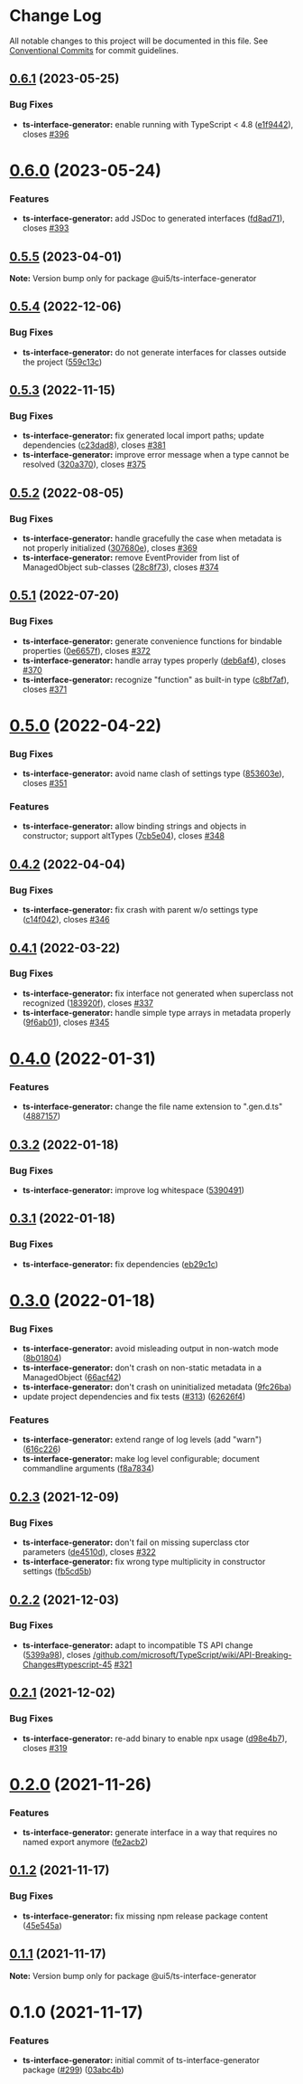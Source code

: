 # Change Log

All notable changes to this project will be documented in this file.
See [Conventional Commits](https://conventionalcommits.org) for commit guidelines.

## [0.6.1](https://github.com/SAP/ui5-typescript/compare/@ui5/ts-interface-generator@0.6.0...@ui5/ts-interface-generator@0.6.1) (2023-05-25)

### Bug Fixes

- **ts-interface-generator:** enable running with TypeScript < 4.8 ([e1f9442](https://github.com/SAP/ui5-typescript/commit/e1f9442b2b78f891f9cf6d3159f267179a17f899)), closes [#396](https://github.com/SAP/ui5-typescript/issues/396)

# [0.6.0](https://github.com/SAP/ui5-typescript/compare/@ui5/ts-interface-generator@0.5.5...@ui5/ts-interface-generator@0.6.0) (2023-05-24)

### Features

- **ts-interface-generator:** add JSDoc to generated interfaces ([fd8ad71](https://github.com/SAP/ui5-typescript/commit/fd8ad711c1db0ee1040b200a89b0fb6fc41f271c)), closes [#393](https://github.com/SAP/ui5-typescript/issues/393)

## [0.5.5](https://github.com/SAP/ui5-typescript/compare/@ui5/ts-interface-generator@0.5.4...@ui5/ts-interface-generator@0.5.5) (2023-04-01)

**Note:** Version bump only for package @ui5/ts-interface-generator

## [0.5.4](https://github.com/SAP/ui5-typescript/compare/@ui5/ts-interface-generator@0.5.3...@ui5/ts-interface-generator@0.5.4) (2022-12-06)

### Bug Fixes

- **ts-interface-generator:** do not generate interfaces for classes outside the project ([559c13c](https://github.com/SAP/ui5-typescript/commit/559c13cd2121ee6b6eeceb33290d2917222ccb19))

## [0.5.3](https://github.com/SAP/ui5-typescript/compare/@ui5/ts-interface-generator@0.5.2...@ui5/ts-interface-generator@0.5.3) (2022-11-15)

### Bug Fixes

- **ts-interface-generator:** fix generated local import paths; update dependencies ([c23dad8](https://github.com/SAP/ui5-typescript/commit/c23dad8079d6bf6f562235606da406cc913ac404)), closes [#381](https://github.com/SAP/ui5-typescript/issues/381)
- **ts-interface-generator:** improve error message when a type cannot be resolved ([320a370](https://github.com/SAP/ui5-typescript/commit/320a3709ec928d749bf9d5d4cbf2332465f45fb3)), closes [#375](https://github.com/SAP/ui5-typescript/issues/375)

## [0.5.2](https://github.com/SAP/ui5-typescript/compare/@ui5/ts-interface-generator@0.5.1...@ui5/ts-interface-generator@0.5.2) (2022-08-05)

### Bug Fixes

- **ts-interface-generator:** handle gracefully the case when metadata is not properly initialized ([307680e](https://github.com/SAP/ui5-typescript/commit/307680ecce7531284d918f6bb8e25780e8d4a23d)), closes [#369](https://github.com/SAP/ui5-typescript/issues/369)
- **ts-interface-generator:** remove EventProvider from list of ManagedObject sub-classes ([28c8f73](https://github.com/SAP/ui5-typescript/commit/28c8f73638265578dba76c5f9199423762bc827f)), closes [#374](https://github.com/SAP/ui5-typescript/issues/374)

## [0.5.1](https://github.com/SAP/ui5-typescript/compare/@ui5/ts-interface-generator@0.5.0...@ui5/ts-interface-generator@0.5.1) (2022-07-20)

### Bug Fixes

- **ts-interface-generator:** generate convenience functions for bindable properties ([0e6657f](https://github.com/SAP/ui5-typescript/commit/0e6657fe2a889b820fd42087d52e0283f76439a7)), closes [#372](https://github.com/SAP/ui5-typescript/issues/372)
- **ts-interface-generator:** handle array types properly ([deb6af4](https://github.com/SAP/ui5-typescript/commit/deb6af4c4974cad1ba817faf9a3757717e0a8af3)), closes [#370](https://github.com/SAP/ui5-typescript/issues/370)
- **ts-interface-generator:** recognize "function" as built-in type ([c8bf7af](https://github.com/SAP/ui5-typescript/commit/c8bf7afa617e14fc6dc2db049192ae97c7de1514)), closes [#371](https://github.com/SAP/ui5-typescript/issues/371)

# [0.5.0](https://github.com/SAP/ui5-typescript/compare/@ui5/ts-interface-generator@0.4.2...@ui5/ts-interface-generator@0.5.0) (2022-04-22)

### Bug Fixes

- **ts-interface-generator:** avoid name clash of settings type ([853603e](https://github.com/SAP/ui5-typescript/commit/853603e653737f9bc9e66531f9327b6734812eae)), closes [#351](https://github.com/SAP/ui5-typescript/issues/351)

### Features

- **ts-interface-generator:** allow binding strings and objects in constructor; support altTypes ([7cb5e04](https://github.com/SAP/ui5-typescript/commit/7cb5e04527ff7c725acf5f9e2972972616b00f45)), closes [#348](https://github.com/SAP/ui5-typescript/issues/348)

## [0.4.2](https://github.com/SAP/ui5-typescript/compare/@ui5/ts-interface-generator@0.4.1...@ui5/ts-interface-generator@0.4.2) (2022-04-04)

### Bug Fixes

- **ts-interface-generator:** fix crash with parent w/o settings type ([c14f042](https://github.com/SAP/ui5-typescript/commit/c14f042d0b96fe7d9e51bf74647982fe36d23622)), closes [#346](https://github.com/SAP/ui5-typescript/issues/346)

## [0.4.1](https://github.com/SAP/ui5-typescript/compare/@ui5/ts-interface-generator@0.4.0...@ui5/ts-interface-generator@0.4.1) (2022-03-22)

### Bug Fixes

- **ts-interface-generator:** fix interface not generated when superclass not recognized ([183920f](https://github.com/SAP/ui5-typescript/commit/183920fbb221a30bc0f357d2bf229a6b4f9014a4)), closes [#337](https://github.com/SAP/ui5-typescript/issues/337)
- **ts-interface-generator:** handle simple type arrays in metadata properly ([9f6ab01](https://github.com/SAP/ui5-typescript/commit/9f6ab01f62044434ada9132510f8ee6e31032250)), closes [#345](https://github.com/SAP/ui5-typescript/issues/345)

# [0.4.0](https://github.com/SAP/ui5-typescript/compare/@ui5/ts-interface-generator@0.3.2...@ui5/ts-interface-generator@0.4.0) (2022-01-31)

### Features

- **ts-interface-generator:** change the file name extension to ".gen.d.ts" ([4887157](https://github.com/SAP/ui5-typescript/commit/488715718a19be8b7eb59d9c5d237bf423f619b6))

## [0.3.2](https://github.com/SAP/ui5-typescript/compare/@ui5/ts-interface-generator@0.3.1...@ui5/ts-interface-generator@0.3.2) (2022-01-18)

### Bug Fixes

- **ts-interface-generator:** improve log whitespace ([5390491](https://github.com/SAP/ui5-typescript/commit/53904912ac448d839fd2df8fc06b986419952df0))

## [0.3.1](https://github.com/SAP/ui5-typescript/compare/@ui5/ts-interface-generator@0.3.0...@ui5/ts-interface-generator@0.3.1) (2022-01-18)

### Bug Fixes

- **ts-interface-generator:** fix dependencies ([eb29c1c](https://github.com/SAP/ui5-typescript/commit/eb29c1cc465fd5af96e688e3c52ae35e2c0c34f0))

# [0.3.0](https://github.com/SAP/ui5-typescript/compare/@ui5/ts-interface-generator@0.2.3...@ui5/ts-interface-generator@0.3.0) (2022-01-18)

### Bug Fixes

- **ts-interface-generator:** avoid misleading output in non-watch mode ([8b01804](https://github.com/SAP/ui5-typescript/commit/8b01804dcbbc2295aebdae30db85d86110c69eed))
- **ts-interface-generator:** don't crash on non-static metadata in a ManagedObject ([66acf42](https://github.com/SAP/ui5-typescript/commit/66acf42dc6e11b330428b31c24e8507696e7116f))
- **ts-interface-generator:** don't crash on uninitialized metadata ([9fc26ba](https://github.com/SAP/ui5-typescript/commit/9fc26ba8fdc87ec3e69c959948eaf088184ab7a8))
- update project dependencies and fix tests ([#313](https://github.com/SAP/ui5-typescript/issues/313)) ([62626f4](https://github.com/SAP/ui5-typescript/commit/62626f4069d0fa701528d84ae431ccc2a4b69933))

### Features

- **ts-interface-generator:** extend range of log levels (add "warn") ([616c226](https://github.com/SAP/ui5-typescript/commit/616c226dac2943c40a61ce1c345288442971d00a))
- **ts-interface-generator:** make log level configurable; document commandline arguments ([f8a7834](https://github.com/SAP/ui5-typescript/commit/f8a7834c931a76b523b08b87dd35e90c83b51498))

## [0.2.3](https://github.com/SAP/ui5-typescript/compare/@ui5/ts-interface-generator@0.2.2...@ui5/ts-interface-generator@0.2.3) (2021-12-09)

### Bug Fixes

- **ts-interface-generator:** don't fail on missing superclass ctor parameters ([de4510d](https://github.com/SAP/ui5-typescript/commit/de4510d7bf10df7387c7d5791fe4b3ace00f1154)), closes [#322](https://github.com/SAP/ui5-typescript/issues/322)
- **ts-interface-generator:** fix wrong type multiplicity in constructor settings ([fb5cd5b](https://github.com/SAP/ui5-typescript/commit/fb5cd5b9961ae744221b269bdff4ca337866a292))

## [0.2.2](https://github.com/SAP/ui5-typescript/compare/@ui5/ts-interface-generator@0.2.1...@ui5/ts-interface-generator@0.2.2) (2021-12-03)

### Bug Fixes

- **ts-interface-generator:** adapt to incompatible TS API change ([5399a98](https://github.com/SAP/ui5-typescript/commit/5399a98ee8d14167d33405cf2e746446b3ed2bea)), closes [/github.com/microsoft/TypeScript/wiki/API-Breaking-Changes#typescript-45](https://github.com//github.com/microsoft/TypeScript/wiki/API-Breaking-Changes/issues/typescript-45) [#321](https://github.com/SAP/ui5-typescript/issues/321)

## [0.2.1](https://github.com/SAP/ui5-typescript/compare/@ui5/ts-interface-generator@0.2.0...@ui5/ts-interface-generator@0.2.1) (2021-12-02)

### Bug Fixes

- **ts-interface-generator:** re-add binary to enable npx usage ([d98e4b7](https://github.com/SAP/ui5-typescript/commit/d98e4b7973c814199868b93a418d238f7b521540)), closes [#319](https://github.com/SAP/ui5-typescript/issues/319)

# [0.2.0](https://github.com/SAP/ui5-typescript/compare/@ui5/ts-interface-generator@0.1.2...@ui5/ts-interface-generator@0.2.0) (2021-11-26)

### Features

- **ts-interface-generator:** generate interface in a way that requires no named export anymore ([fe2acb2](https://github.com/SAP/ui5-typescript/commit/fe2acb26adee7d89cf09a0c7a0cef9b5c38c7b08))

## [0.1.2](https://github.com/SAP/ui5-typescript/compare/@ui5/ts-interface-generator@0.1.1...@ui5/ts-interface-generator@0.1.2) (2021-11-17)

### Bug Fixes

- **ts-interface-generator:** fix missing npm release package content ([45e545a](https://github.com/SAP/ui5-typescript/commit/45e545af62e733ad61aefc73899aac65b65141ca))

## [0.1.1](https://github.com/SAP/ui5-typescript/compare/@ui5/ts-interface-generator@0.1.0...@ui5/ts-interface-generator@0.1.1) (2021-11-17)

**Note:** Version bump only for package @ui5/ts-interface-generator

# 0.1.0 (2021-11-17)

### Features

- **ts-interface-generator:** initial commit of ts-interface-generator package ([#299](https://github.com/SAP/ui5-typescript/issues/299)) ([03abc4b](https://github.com/SAP/ui5-typescript/commit/03abc4bf843566e7db38d7fa308e6ce8c1903e58))
